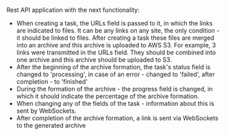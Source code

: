 Rest API application with the next functionality:
- When creating a task, the URLs field is passed to it, in which the links are indicated to files. It can be any links on any site, the only
condition - it should be linked to files. After creating a task
these files are merged into an archive and this archive is uploaded to AWS S3. 
For example, 3 links were transmitted in the URLs field. They should be combined into one archive and this archive should be uploaded to S3. 
- After the beginning of the archive formation, the task's status field is changed to 'processing', in case of an error - changed to 'failed', after completion - to 'finished'
- During the formation of the archive - the progress field is changed, in which it should indicate the percentage of the archive formation.
- When changing any of the fields of the task - information about this is sent by WebSockets.
- After completion of the archive formation, a link is sent via WebSockets to the generated archive